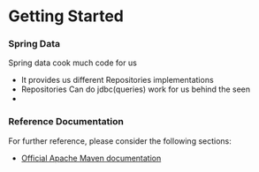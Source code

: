 # Getting Started

### Spring Data
Spring data cook much code for us
* It provides us different Repositories implementations
* Repositories Can do jdbc(queries) work for us behind the seen
* 



### Reference Documentation
For further reference, please consider the following sections:

* [Official Apache Maven documentation](https://maven.apache.org/guides/index.html)
